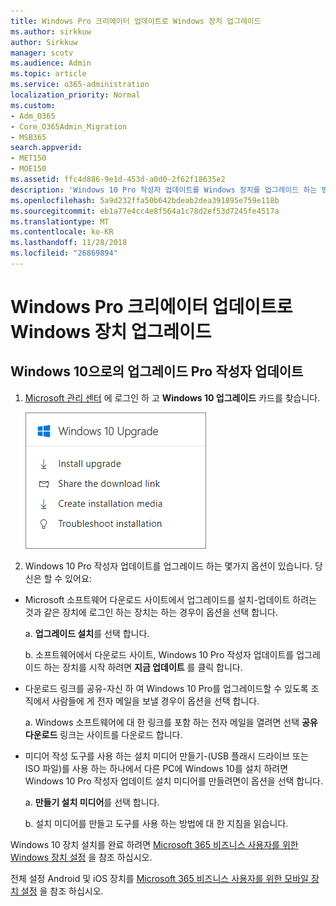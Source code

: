 ```yaml
---
title: Windows Pro 크리에이터 업데이트로 Windows 장치 업그레이드
ms.author: sirkkuw
author: Sirkkuw
manager: scotv
ms.audience: Admin
ms.topic: article
ms.service: o365-administration
localization_priority: Normal
ms.custom:
- Adm_O365
- Core_O365Admin_Migration
- MSB365
search.appverid:
- MET150
- MOE150
ms.assetid: ffc4d886-9e1d-453d-a0d0-2f62f18635e2
description: 'Windows 10 Pro 작성자 업데이트를 Windows 장치를 업그레이드 하는 방법에 알아봅니다. '
ms.openlocfilehash: 5a9d232ffa50b642bdeab2dea391895e759e118b
ms.sourcegitcommit: eb1a77e4cc4e8f564a1c78d2ef53d7245fe4517a
ms.translationtype: MT
ms.contentlocale: ko-KR
ms.lasthandoff: 11/28/2018
ms.locfileid: "26869894"
---
```

# <a name="upgrade-windows-devices-to-windows-pro-creators-update"></a>Windows Pro 크리에이터 업데이트로 Windows 장치 업그레이드

## <a name="upgrade-to-windows-10-pro-creators-update"></a>Windows 10으로의 업그레이드 Pro 작성자 업데이트

1. [Microsoft 관리 센터](https://portal.office.com/adminportal/home) 에 로그인 하 고 **Windows 10 업그레이드** 카드를 찾습니다. 
    
    ![관리 센터에서 Windows 10 업그레이드 카드입니다.](media/066f47bf-7b88-4fea-8fd0-82798ea66716.png)
  
2. Windows 10 Pro 작성자 업데이트를 업그레이드 하는 몇가지 옵션이 있습니다. 당신은 할 수 있어요:
    
- Microsoft 소프트웨어 다운로드 사이트에서 업그레이드를 설치-업데이트 하려는 것과 같은 장치에 로그인 하는 장치는 하는 경우이 옵션을 선택 합니다.
    
  a. **업그레이드 설치**를 선택 합니다.
    
  b. 소프트웨어에서 다운로드 사이트, Windows 10 Pro 작성자 업데이트를 업그레이드 하는 장치를 시작 하려면 **지금 업데이트** 를 클릭 합니다. 
    
- 다운로드 링크를 공유-자신 하 여 Windows 10 Pro를 업그레이드할 수 있도록 조직에서 사람들에 게 전자 메일을 보낼 경우이 옵션을 선택 합니다.
 
   a. Windows 소프트웨어에 대 한 링크를 포함 하는 전자 메일을 열려면 선택 **공유 다운로드** 링크는 사이트를 다운로드 합니다. 
    
 - 미디어 작성 도구를 사용 하는 설치 미디어 만들기-(USB 플래시 드라이브 또는 ISO 파일)를 사용 하는 하나에서 다른 PC에 Windows 10를 설치 하려면 Windows 10 Pro 작성자 업데이트 설치 미디어를 만들려면이 옵션을 선택 합니다.
    
    a. **만들기 설치 미디어**를 선택 합니다.
    
    b. 설치 미디어를 만들고 도구를 사용 하는 방법에 대 한 지침을 읽습니다. 
    
Windows 10 장치 설치를 완료 하려면 [Microsoft 365 비즈니스 사용자를 위한 Windows 장치 설정](set-up-windows-devices.md) 을 참조 하십시오. 
  
전체 설정 Android 및 iOS 장치를 [Microsoft 365 비즈니스 사용자를 위한 모바일 장치 설정](set-up-mobile-devices.md) 을 참조 하십시오. 
  
